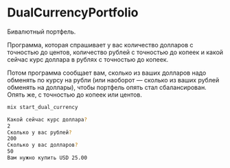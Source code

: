 # DualCurrencyPortfolio

Бивалютный портфель.

Программа, которая спрашивает у вас количество долларов с точностью до центов, количество рублей с точностью до копеек и какой сейчас курс доллара в рублях с точностью до копеек.

Потом программа сообщает вам, сколько из ваших долларов надо обменять по курсу на рубли (или наоборот — сколько из ваших рублей обменять на доллары), чтобы портфель опять стал сбалансирован. Опять же, с точностью до копеек или центов.

```bash
mix start_dual_currency

Какой сейчас курс доллара?
2
Сколько у вас рублей?
200
Сколько у вас долларов?
50
Вам нужно купить USD 25.00
```